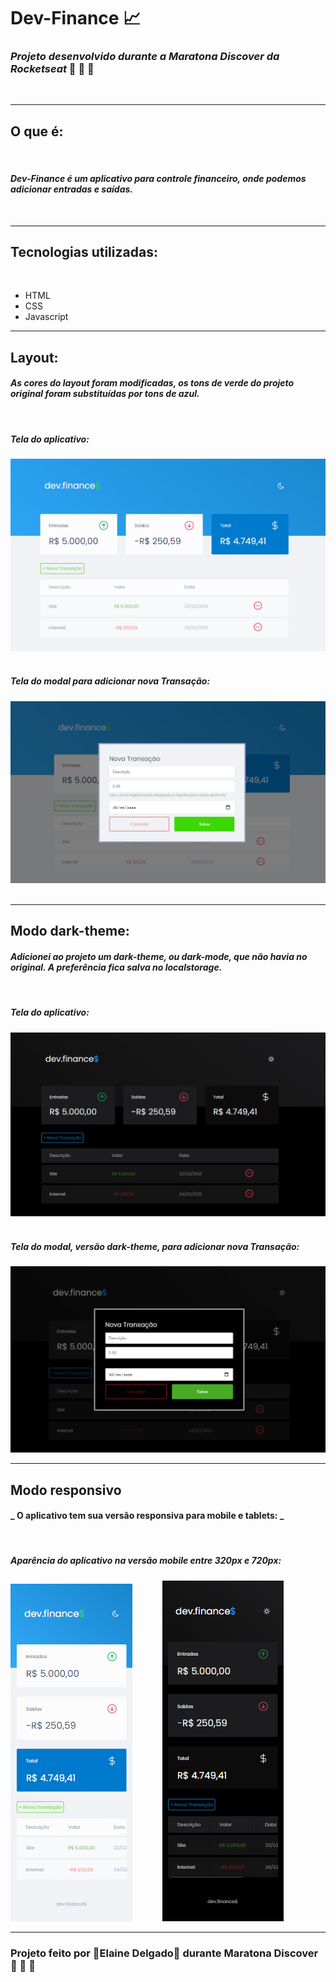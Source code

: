 # Dev-Finance 📈

### _Projeto desenvolvido durante a Maratona Discover da Rocketseat_ 🚀 🚀 🚀

&nbsp;

---

## O que é:

&nbsp;

#### _Dev-Finance é um aplicativo para controle financeiro, onde podemos adicionar entradas e saídas._

&nbsp;

---

## Tecnologias utilizadas:

&nbsp;

-   HTML
-   CSS
-   Javascript
    &nbsp;

---

## Layout:

#### _As cores do layout foram modificadas, os tons de verde do projeto original foram substituídas por tons de azul._

&nbsp;

##### _Tela do aplicativo:_

![](assets/img-layout/devfinanceRM.png)
&nbsp;

##### _Tela do modal para adicionar nova Transação:_

![](assets/img-layout/modalRM.png)
&nbsp;

---

## Modo dark-theme:

#### _Adicionei ao projeto um dark-theme, ou dark-mode, que não havia no original. A preferência fica salva no localstorage._

&nbsp;

##### _Tela do aplicativo:_

![](assets/img-layout/devfinanRMdark.png)
&nbsp;

##### _Tela do modal, versão dark-theme, para adicionar nova Transação:_

![](assets/img-layout/modaldarkRM.png)

---

## Modo responsivo

#### _ O aplicativo tem sua versão responsiva para mobile e tablets: _

&nbsp;

##### _Aparência do aplicativo na versão mobile entre 320px e 720px:_

![](assets/img-layout/devfinanresponsivo.png) <img height="350" hspace="20"/> ![](assets/img-layout/devfinanresponsivodark.png)

---

### Projeto feito por 🌸Elaine Delgado🌸 durante Maratona Discover 🚀 🚀 🚀
